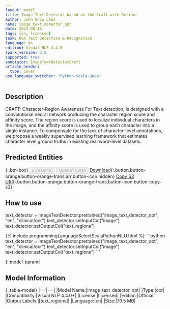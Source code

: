 ```yaml
---
layout: model
title: Image Text Detector based on the Craft with Refiner
author: John Snow Labs
name: image_text_detector_opt
date: 2023-08-15
tags: [en, licensed]
task: OCR Text Detection & Recognition
language: en
edition: Visual NLP 4.4.0
spark_version: 3.2
supported: true
annotator: ImageTextDetectorCraft
article_header:
  type: cover
use_language_switcher: "Python-Scala-Java"
---
```


## Description

CRAFT: Character-Region Awareness For Text detection, is designed with a convolutional neural network producing the character region score and affinity score. The region score is used to localize individual characters in the image, and the affinity score is used to group each character into a single instance. To compensate for the lack of character-level annotations, we propose a weakly supervised learning framework that estimates character level ground truths in existing real word-level datasets.

## Predicted Entities



{:.btn-box}
<button class="button button-orange" disabled>Live Demo</button>
<button class="button button-orange" disabled>Open in Colab</button>
[Download](https://s3.amazonaws.com/auxdata.johnsnowlabs.com/clinical/ocr/image_text_detector_opt_en_4.4.0_3.2_1692096858192.zip){:.button.button-orange.button-orange-trans.arr.button-icon.hidden}
[Copy S3 URI](s3://auxdata.johnsnowlabs.com/clinical/ocr/image_text_detector_opt_en_4.4.0_3.2_1692096858192.zip){:.button.button-orange.button-orange-trans.button-icon.button-copy-s3}

## How to use

text_detector = ImageTextDetector.pretrained("image_text_detector_opt", "en", "clinical/ocr")
text_detector.setInputCol("image")
text_detector.setOutputCol("text_regions")

<div class="tabs-box" markdown="1">
{% include programmingLanguageSelectScalaPythonNLU.html %}
```python
text_detector = ImageTextDetector.pretrained("image_text_detector_opt", "en", "clinical/ocr")
text_detector.setInputCol("image")
text_detector.setOutputCol("text_regions")
```

</div>

{:.model-param}
## Model Information

{:.table-model}
|---|---|
|Model Name:|image_text_detector_opt|
|Type:|ocr|
|Compatibility:|Visual NLP 4.4.0+|
|License:|Licensed|
|Edition:|Official|
|Output Labels:|[text_regions]|
|Language:|en|
|Size:|79.5 MB|